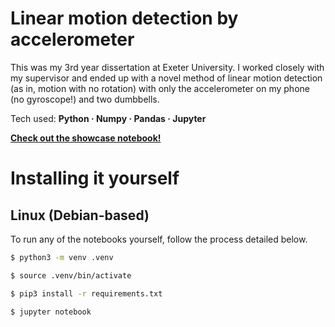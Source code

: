 # Linear motion detection by accelerometer

This was my 3rd year dissertation at Exeter University. I worked closely with my supervisor and ended up with a novel method of
linear motion detection (as in, motion with no rotation) with only the accelerometer on my phone (no gyroscope!) and two dumbbells.

Tech used: **Python · Numpy · Pandas · Jupyter**

**[Check out the showcase notebook!](https://github.com/sjb296/linear-motion-detection/blob/master/showcase.ipynb)**

# Installing it yourself

## Linux (Debian-based)

To run any of the notebooks yourself, follow the process detailed below.

```bash
$ python3 -m venv .venv

$ source .venv/bin/activate

$ pip3 install -r requirements.txt

$ jupyter notebook
```
